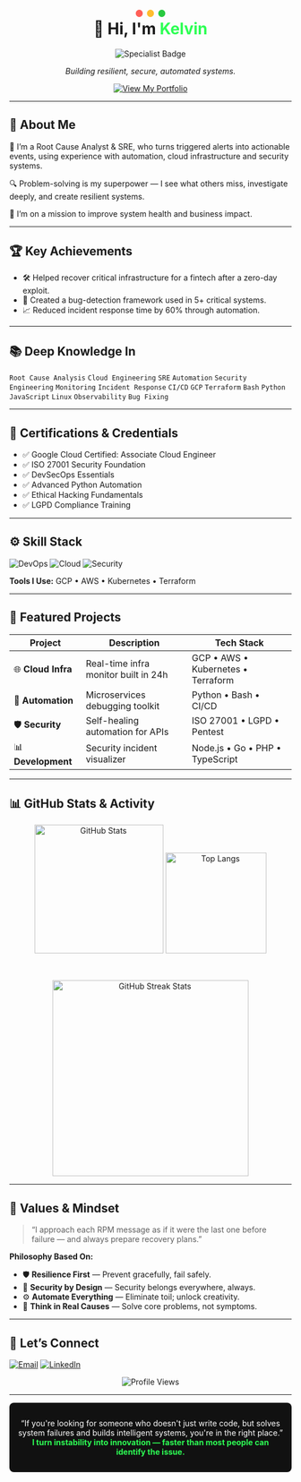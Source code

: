 <!-- Top “terminal” window with Mac traffic lights -->
<p align="center">
  <span style="font-size:1.2em;">
    <span style="color:#ff5f57;">●</span>
    <span style="color:#ffbd2e;">●</span>
    <span style="color:#28c940;">●</span>
  </span>
</p>

<h1 align="center" style="margin-top: -0.5em;">👋 Hi, I'm <span style="color:#2dff54;">Kelvin</span></h1>

<p align="center">
  <img alt="Specialist Badge" src="https://img.shields.io/badge/SPECIALIST%20IN-Root%20Cause%20Analysis%20•%20Cloud%20Infrastructure%20•%20Security%20•%20SRE-2dff54?style=for-the-badge&logo=appveyor&logoColor=000000" />
</p>

<p align="center"><em>Building resilient, secure, automated systems.</em></p>

<p align="center">
  <a href="[mailto:youremail@example.com](https://preview--infra-secure-portfolio.lovable.app/#home)">
    <img alt="View My Portfolio" src="https://img.shields.io/badge/View%20My%20Portfolio-2dff54?style=for-the-badge&logo=appveyor&logoColor=000000" />
  </a>
</p>

---

## 🧠 About Me

👋 I’m a Root Cause Analyst & SRE, who turns triggered alerts into actionable events, using experience with automation, cloud infrastructure and security systems.

🔍 Problem-solving is my superpower — I see what others miss, investigate deeply, and create resilient systems.

🚀 I’m on a mission to improve system health and business impact.

---

## 🏆 Key Achievements

- 🛠️ Helped recover critical infrastructure for a fintech after a zero-day exploit.  
- 🧠 Created a bug-detection framework used in 5+ critical systems.  
- 📈 Reduced incident response time by 60% through automation.  

---

## 📚 Deep Knowledge In

<p>
  <code>Root Cause Analysis</code>
  <code>Cloud Engineering</code>
  <code>SRE</code>
  <code>Automation</code>
  <code>Security Engineering</code>
  <code>Monitoring</code>
  <code>Incident Response</code>
  <code>CI/CD</code>
  <code>GCP</code>
  <code>Terraform</code>
  <code>Bash</code>
  <code>Python</code>
  <code>JavaScript</code>
  <code>Linux</code>
  <code>Observability</code>
  <code>Bug Fixing</code>
</p>

---

## 📜 Certifications & Credentials

- ✅ Google Cloud Certified: Associate Cloud Engineer  
- ✅ ISO 27001 Security Foundation  
- ✅ DevSecOps Essentials  
- ✅ Advanced Python Automation  
- ✅ Ethical Hacking Fundamentals  
- ✅ LGPD Compliance Training  

---


## ⚙️ Skill Stack

<p>
  <img alt="DevOps" src="https://img.shields.io/badge/DevOps-2dff54?style=for-the-badge&logo=gitlab&logoColor=000000" />
  <img alt="Cloud" src="https://img.shields.io/badge/Cloud-2dff54?style=for-the-badge&logo=aws&logoColor=000000" />
  <img alt="Security" src="https://img.shields.io/badge/Security-2dff54?style=for-the-badge&logo=owasp&logoColor=000000" />
</p>

**Tools I Use:** GCP • AWS • Kubernetes • Terraform

---

## 🚀 Featured Projects

| Project | Description                              | Tech Stack                       |
| ------- | ---------------------------------------- | -------------------------------- |
| 🌐 **Cloud Infra** | Real-time infra monitor built in 24h   | GCP • AWS • Kubernetes • Terraform        |
| 🧩 **Automation**     | Microservices debugging toolkit        | Python • Bash • CI/CD            |
| 🛡️ **Security**   | Self-healing automation for APIs       | ISO 27001 • LGPD • Pentest   |
| 📊 **Development**  | Security incident visualizer           | Node.js • Go • PHP • TypeScript  |

---

## 📊 GitHub Stats & Activity

<p align="center">
  <img alt="GitHub Stats" height="230em" src="https://github-readme-stats.vercel.app/api?username=kelvimw&show_icons=true&theme=radical&hide_border=true" />
  <img alt="Top Langs" height="180em" src="https://github-readme-stats.vercel.app/api/top-langs/?username=kelvimw&layout=compact&theme=tokyonight&hide_border=true" />
</p>

<br clear="both"/>

<p align="center">
  <img alt="GitHub Streak Stats" height="350em"  src="https://github-readme-streak-stats.herokuapp.com/?user=kelvimw&theme=dark&hide_border=true" />
</p>

---

## 🧭 Values & Mindset

> “I approach each RPM message as if it were the last one before failure — and always prepare recovery plans.”

**Philosophy Based On:**  
- 🛡️ **Resilience First** — Prevent gracefully, fail safely.  
- 🔐 **Security by Design** — Security belongs everywhere, always.  
- ⚙️ **Automate Everything** — Eliminate toil; unlock creativity.  
- 🧠 **Think in Real Causes** — Solve core problems, not symptoms.  

---

## 🤝 Let’s Connect

<p>
  <a href="mailto:youremail@example.com"><img alt="Email" src="https://img.shields.io/badge/Email-2dff54?style=for-the-badge&logo=gmail&logoColor=000000" /></a>
  <a href="https://linkedin.com/in/yourusername"><img alt="LinkedIn" src="https://img.shields.io/badge/LinkedIn-2dff54?style=for-the-badge&logo=linkedin&logoColor=000000" /></a>
</p>

<p align="center">
  <img alt="Profile Views" src="https://komarev.com/ghpvc/?username=yourusername&style=flat-square&color=2dff54" />
</p>

---

<div align="center" style="background:#111111;padding:1em;border-radius:8px;">
  <p style="color:#ffffff;max-width:600px;">
    “If you're looking for someone who doesn't just write code, but solves system failures and builds intelligent systems, you're in the right place.”  
    <strong style="color:#2dff54;">I turn instability into innovation — faster than most people can identify the issue.</strong>
  </p>
</div>
